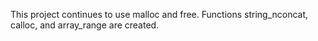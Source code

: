 This project continues to use malloc and free. Functions string_nconcat, calloc, and array_range are created.